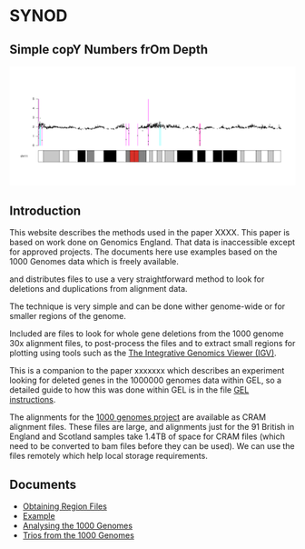 
# SYNOD

## Simple copY Numbers frOm Depth


![Relative Depths in Chromosome 11](docs/chr11.png "chromosome 11 depth")

## Introduction

This website describes the methods used in the paper XXXX.  This paper is based on work
done on Genomics England.  That data is inaccessible except for approved projects.  The documents here
use examples based on the 1000 Genomes data which is freely available.

  and distributes files to use
a very straightforward method to look for deletions and duplications
from alignment data.

The technique is very simple and can be done wither genome-wide or for smaller regions of the genome.

Included are files to look for whole gene deletions from the 1000 genome
30x alignment files, to post-process the files and to extract small regions
for plotting using tools such as the [The Integrative Genomics Viewer (IGV)](https://software.broadinstitute.org/software/igv/).

This is a companion to the paper xxxxxxx which describes an experiment looking for 
deleted genes in the 1000000 genomes data within GEL, so a detailed guide to
how this was done within GEL is in the file [GEL instructions](docs/GEL.md).

The alignments for the 
[1000 genomes project](https://www.internationalgenome.org/data-portal/sample) 
are available as CRAM alignment files.  These files are large, and alignments
just for the 91 British in England and Scotland samples take 1.4TB
of space for CRAM files (which need to be converted to bam files
before they can be used).  We can use the files remotely which help
local storage requirements.


## Documents

* [Obtaining Region Files](docs/regions.md)
* [Example](docs/example.md)
* [Analysing the 1000 Genomes](docs/1000_Genomes.md)
* [Trios from the 1000 Genomes](docs/1K_Genomes_trios.md)
